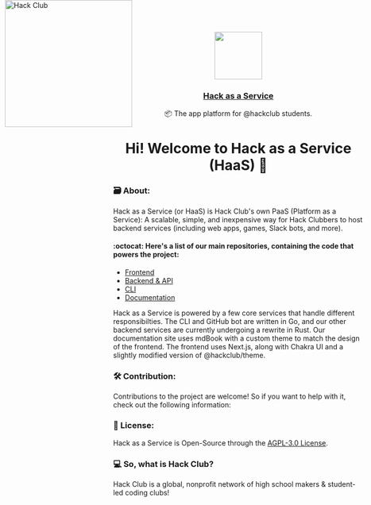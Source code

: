 <p align="center">
   <a href="https://hackclub.app">
      <img src="https://avatars.githubusercontent.com/u/84053203?s=200&v=4" height="96">
      <h3 align="center">Hack as a Service</h3>
   </a>
      <p align="center">📦 The app platform for @hackclub students.</p>
    
</p>

<div align="center">
   
# Hi! Welcome to Hack as a Service (HaaS)  👋

</div>   
   
### 🗃️ About: 

Hack as a Service (or HaaS) is Hack Club's own PaaS (Platform as a Service): A scalable, simple, and inexpensive way for Hack Clubbers to host backend services (including web apps, games, Slack bots, and more). 

#### :octocat: Here's a list of our main repositories, containing the code that powers the project:

- [Frontend](https://github.com/hack-as-a-service/frontend) 
- [Backend & API](https://github.com/hack-as-a-service/api)
- [CLI](https://github.com/hack-as-a-service/cli)
- [Documentation](https://github.com/hack-as-a-service/docs)

Hack as a Service is powered by a few core services that handle different responsibilties. The CLI and GitHub bot are written in Go, and our other backend services are currently undergoing a rewrite in Rust. Our documentation site uses mdBook with a custom theme to match the design of the frontend. The frontend uses Next.js, along with Chakra UI and a slightly modified version of @hackclub/theme.

### 🛠️ Contribution:
Contributions to the project are welcome! So if you want to help with it, check out the following information:

### 🍱 License:

Hack as a Service is Open-Source through the [AGPL-3.0 License](https://github.com/hack-as-a-service/.github/blob/main/LICENSE).

### 💻 So, what is Hack Club? 
Hack Club is a global, nonprofit network of high school makers & student-led coding clubs!

<a href="https://hackclub.com/"><img style="position: absolute; top: 0; left: 10px; border: 0; width: 256px; z-index: 999;" src="https://assets.hackclub.com/flag-orpheus-left.svg" alt="Hack Club"/></a>
